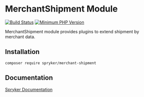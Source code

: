 # MerchantShipment Module
[![Build Status](https://travis-ci.org/spryker/merchant-shipment.svg)](https://travis-ci.org/spryker/merchant-shipment)
[![Minimum PHP Version](https://img.shields.io/badge/php-%3E%3D%207.2-8892BF.svg)](https://php.net/)

MerchantShipment module provides plugins to extend shipment by merchant data.

## Installation

```
composer require spryker/merchant-shipment
```

## Documentation

[Spryker Documentation](https://academy.spryker.com/developing_with_spryker/module_guide/modules.html)
